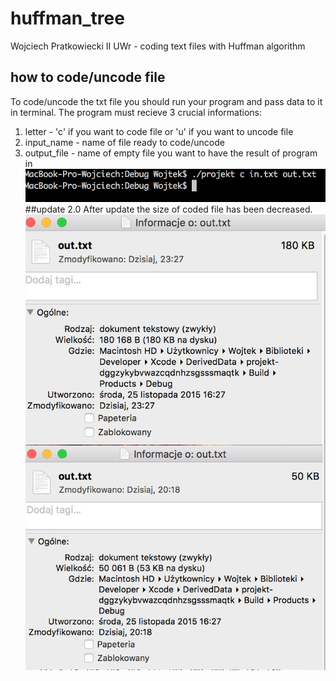 # huffman_tree
Wojciech Pratkowiecki II UWr - coding text files with Huffman algorithm
## how to code/uncode file
To code/uncode the txt file you should run your program and pass data to it in terminal. The program must recieve 3 crucial informations:
1. letter - 'c' if you want to code file or 'u' if you want to uncode file
2. input_name - name of file ready to code/uncode
3. output_file - name of empty file you want to have the result of program in
![alt text](https://github.com/wiatrak2/huffman_tree/blob/master/screen/screen1.png "running_program")
##update 2.0
After update the size of coded file has been decreased. 
![alt text](https://github.com/wiatrak2/huffman_tree/blob/master/screen/screen2.png "file_size")
